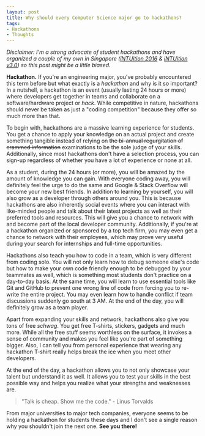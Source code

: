 ```yaml
---
layout: post
title: Why should every Computer Science major go to hackathons?
tags:
- Hackathons
- Thoughts
---
```


*Disclaimer: I'm a strong advocate of student hackathons and have organized a couple of my own in Singapore ([iNTUition 2016](http://intuition16.ieeentu.com) & [iNTUition v3.0](http://intuition.ieeentu.com)) so this post might be a little biased.*

**Hackathon.** If you're an engineering major, you've probably encountered this term before but what exactly is a *hackathon* and why is it so important? In a nutshell, a hackathon is an event (usually lasting 24 hours or more) where developers get together in teams and collaborate on a software/hardware project or *hack*. While competitive in nature, hackathons should never be taken as just a "coding competition" because they offer so much more than that.

To begin with, hackathons are a massive learning experience for students. You get a chance to apply your knowledge on an actual project and create something tangible instead of relying on ~~the bi-annual regurgitation of crammed information~~ examinations to be the sole judge of your skills. Additionally, since most hackathons don't have a selection process, you can sign-up regardless of whether you have a lot of experience or none at all.

As a student, during the 24 hours (or more), you will be amazed by the amount of knowledge you can gain. With everyone coding away, you will definitely feel the urge to do the same and Google & Stack Overflow will become your new best friends. In addition to learning by yourself, you will also grow as a developer through others around you. This is because hackathons are also inherently social events where you can interact with like-minded people and talk about their latest projects as well as their preferred tools and resources. This will give you a chance to network with and become part of the local developer community. Additionally, if you're at a hackathon organized or sponsored by a top tech firm, you may even get a chance to network with their employees, which may prove very useful during your search for internships and full-time opportunities.

Hackathons also teach you how to code in a team, which is very different from coding solo. You will not only learn how to debug someone else's code but how to make your own code friendly enough to be debugged by your teammates as well, which is something most students don't practice on a day-to-day basis. At the same time, you will learn to use essential tools like Git and GitHub to prevent one wrong line of code from forcing you to re-write the entire project. You may even learn how to handle conflict if team discussions suddenly go south at 3 AM. At the end of the day, you will definitely grow as a team player.

Apart from expanding your skills and network, hackathons also give you tons of free *schwag*. You get free T-shirts, stickers, gadgets and much more. While all the free stuff seems worthless on the surface, it invokes a sense of community and makes you feel like you're part of something bigger. Also, I can tell you from personal experience that wearing any hackathon T-shirt really helps break the ice when you meet other developers.

At the end of the day, a hackathon allows you to not only showcase your talent but understand it as well. It allows you to test your skills in the best possible way and helps you realize what your strengths and weaknesses are.

> "Talk is cheap. Show me the code." - Linus Torvalds

From major universities to major tech companies, everyone seems to be holding a hackathon for students these days and I don't see a single reason why you shouldn't join the next one. **See you there!**
